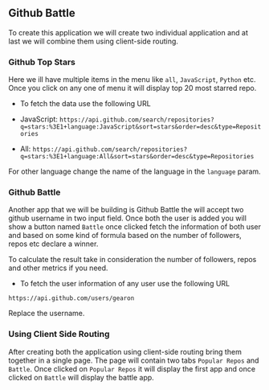 ## Github Battle

To create this application we will create two individual application and at last we will combine them using client-side routing.

### Github Top Stars

Here we ill have multiple items in the menu like `all`, `JavaScript`, `Python` etc. Once you click on any one of menu it will display top 20 most starred repo.

- To fetch the data use the following URL

- JavaScript: `https://api.github.com/search/repositories?q=stars:%3E1+language:JavaScript&sort=stars&order=desc&type=Repositories`
- All: `https://api.github.com/search/repositories?q=stars:%3E1+language:All&sort=stars&order=desc&type=Repositories`

For other language change the name of the language in the `language` param.

### Github Battle

Another app that we will be building is Github Battle the will accept two github username in two input field. Once both the user is added you will show a button named `Battle` once clicked fetch the information of both user and based on some kind of formula based on the number of followers, repos etc declare a winner.

To calculate the result take in consideration the number of followers, repos and other metrics if you need.

- To fetch the user information of any user use the following URL

`https://api.github.com/users/gearon`

Replace the username.

### Using Client Side Routing

After creating both the application using client-side routing bring them together in a single page. The page will contain two tabs `Popular Repos` and `Battle`. Once clicked on `Popular Repos` it will display the first app and once clicked on `Battle` will display the battle app.
